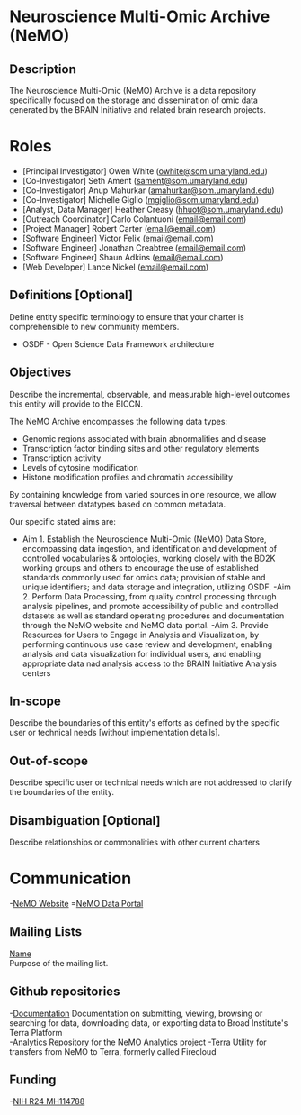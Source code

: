 # Neuroscience Multi-Omic Archive (NeMO)
## Description
The Neuroscience Multi-Omic (NeMO) Archive is a data repository specifically focused on the storage and dissemination of omic data generated by the BRAIN Initiative and related brain research projects.

# Roles
- [Principal Investigator] Owen White (owhite@som.umaryland.edu)   
- [Co-Investigator] Seth Ament (sament@som.umaryland.edu)
- [Co-Investigator] Anup Mahurkar (amahurkar@som.umaryland.edu)
- [Co-Investigator] Michelle Giglio (mgiglio@som.umaryland.edu)
- [Analyst, Data Manager] Heather Creasy (hhuot@som.umaryland.edu)   
- [Outreach Coordinator] Carlo Colantuoni (email@email.com)
- [Project Manager] Robert Carter (email@email.com)
- [Software Engineer] Victor Felix (email@email.com) 
- [Software Engineer] Jonathan Creabtree (email@email.com) 
- [Software Engineer] Shaun Adkins (email@email.com) 
- [Web Developer] Lance Nickel (email@email.com) 

## Definitions [Optional]
Define entity specific terminology to ensure that your charter is comprehensible to new community members.
- OSDF - Open Science Data Framework architecture

## Objectives
Describe the incremental, observable, and measurable high-level outcomes this entity will provide to the BICCN.

The NeMO Archive encompasses the following data types:
- Genomic regions associated with brain abnormalities and disease
- Transcription factor binding sites and other regulatory elements
- Transcription activity
- Levels of cytosine modification
- Histone modification profiles and chromatin accessibility

By containing knowledge from varied sources in one resource, we allow traversal between datatypes based on common metadata.

Our specific stated aims are:
- Aim 1. Establish the Neuroscience Multi-Omic (NeMO) Data Store, encompassing data ingestion, and identification and development of controlled vocabularies & ontologies, working closely with the BD2K working groups and others to encourage the use of established standards commonly used for omics data; provision of stable and unique identifiers; and data storage and integration, utilizing OSDF.
-Aim 2. Perform Data Processing, from quality control processing through analysis pipelines, and promote accessibility of public and controlled datasets as well as standard operating procedures and documentation through the NeMO website and NeMO data portal.
-Aim 3. Provide Resources for Users to Engage in Analysis and Visualization, by performing continuous use case review and development, enabling analysis and data visualization for individual users, and enabling appropriate data nad analysis access to the BRAIN Initiative Analysis centers

## In-scope
Describe the boundaries of this entity's efforts as defined by the specific user or technical needs [without implementation details].

## Out-of-scope
Describe specific user or technical needs which are not addressed to clarify the boundaries of the entity.

## Disambiguation [Optional]
Describe relationships or commonalities with other current charters

# Communication
-[NeMO Website](https://nemoarchive.org/)
=[NeMO Data Portal](https://portal.nemoarchive.org/)  

## Mailing Lists
[Name](mailto:team@data.humancellatlas.org)   
Purpose of the mailing list.

## Github repositories
-[Documentation](https://github.com/nemoarchive/documentation) Documentation on submitting, viewing, browsing or searching for data, downloading data, or exporting data to Broad Institute's Terra Platform    
-[Analytics](https://github.com/nemoarchive/analytics) Repository for the NeMO Analytics project
-[Terra](https://github.com/nemoarchive/firecloud-client) Utility for transfers from NeMO to Terra, formerly called Firecloud

## Funding
-[NIH R24 MH114788](https://projectreporter.nih.gov/project_info_description.cfm?aid=9748608)
